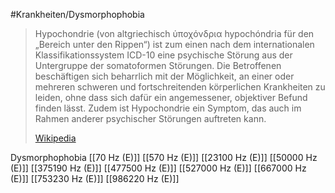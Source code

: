 #Krankheiten/Dysmorphophobia
> Hypochondrie (von altgriechisch ὑποχόνδρια hypochóndria für den „Bereich unter den Rippen“) ist zum einen nach dem internationalen Klassifikationssystem ICD-10 eine psychische Störung aus der Untergruppe der somatoformen Störungen. Die Betroffenen beschäftigen sich beharrlich mit der Möglichkeit, an einer oder mehreren schweren und fortschreitenden körperlichen Krankheiten zu leiden, ohne dass sich dafür ein angemessener, objektiver Befund finden lässt. Zudem ist Hypochondrie ein Symptom, das auch im Rahmen anderer psychischer Störungen auftreten kann.
>
> [Wikipedia](https://de.wikipedia.org/wiki/Hypochondrie)

Dysmorphophobia
[[70 Hz (E)]]
[[570 Hz (E)]]
[[23100 Hz (E)]]
[[50000 Hz (E)]]
[[375190 Hz (E)]]
[[477500 Hz (E)]]
[[527000 Hz (E)]]
[[667000 Hz (E)]]
[[753230 Hz (E)]]
[[986220 Hz (E)]]